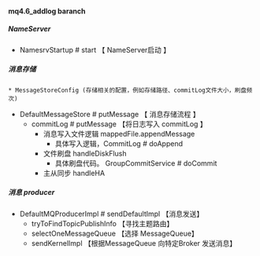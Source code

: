 #### mq4.6_addlog baranch

##### NameServer 
- NamesrvStartup # start 【 NameServer启动 】

##### 消息存储 
    * MessageStoreConfig (存储相关的配置，例如存储路径、commitLog文件大小，刷盘频次)

- DefaultMessageStore # putMessage 【 消息存储流程 】 
    - commitLog # putMessage 【将日志写入 commitLog 】 
        - 消息写入文件逻辑 mappedFile.appendMessage
            - 具体写入逻辑，CommitLog # doAppend  
        - 文件刷盘 handleDiskFlush
            -  具体刷盘代码。 GroupCommitService # doCommit 
        - 主从同步 handleHA


##### 消息 producer
- DefaultMQProducerImpl # sendDefaultImpl 【消息发送】
    - tryToFindTopicPublishInfo 【寻找主题路由】
    - selectOneMessageQueue 【选择 MessageQueue】
    - sendKernelImpl 【根据MessageQueue 向特定Broker 发送消息】
    
